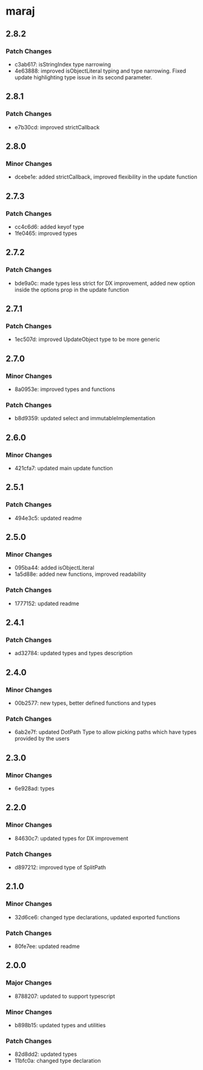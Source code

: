 # maraj

## 2.8.2

### Patch Changes

- c3ab617: isStringIndex type narrowing
- 4e63888: improved isObjectLiteral typing and type narrowing. Fixed update highlighting type issue in its second parameter.

## 2.8.1

### Patch Changes

- e7b30cd: improved strictCallback

## 2.8.0

### Minor Changes

- dcebe1e: added strictCallback, improved flexibility in the update function

## 2.7.3

### Patch Changes

- cc4c6d6: added keyof type
- 1fe0465: improved types

## 2.7.2

### Patch Changes

- bde9a0c: made types less strict for DX improvement, added new option inside the options prop in the update function

## 2.7.1

### Patch Changes

- 1ec507d: improved UpdateObject type to be more generic

## 2.7.0

### Minor Changes

- 8a0953e: improved types and functions

### Patch Changes

- b8d9359: updated select and immutableImplementation

## 2.6.0

### Minor Changes

- 421cfa7: updated main update function

## 2.5.1

### Patch Changes

- 494e3c5: updated readme

## 2.5.0

### Minor Changes

- 095ba44: added isObjectLiteral
- 1a5d88e: added new functions, improved readability

### Patch Changes

- 1777152: updated readme

## 2.4.1

### Patch Changes

- ad32784: updated types and types description

## 2.4.0

### Minor Changes

- 00b2577: new types, better defined functions and types

### Patch Changes

- 6ab2e7f: updated DotPath Type to allow picking paths which have types provided by the users

## 2.3.0

### Minor Changes

- 6e928ad: types

## 2.2.0

### Minor Changes

- 84630c7: updated types for DX improvement

### Patch Changes

- d897212: improved type of SplitPath

## 2.1.0

### Minor Changes

- 32d6ce6: changed type declarations, updated exported functions

### Patch Changes

- 80fe7ee: updated readme

## 2.0.0

### Major Changes

- 8788207: updated to support typescript

### Minor Changes

- b898b15: updated types and utilities

### Patch Changes

- 82d8dd2: updated types
- 11bfc0a: changed type declaration
